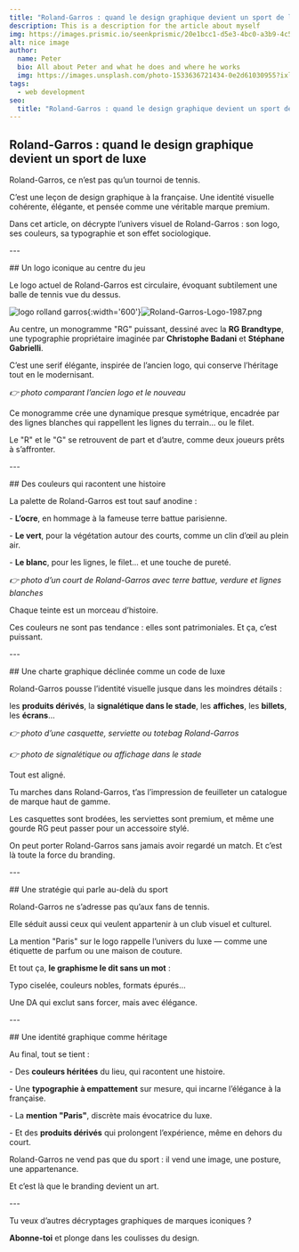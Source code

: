 ```yaml
---
title: "Roland-Garros : quand le design graphique devient un sport de luxe"
description: This is a description for the article about myself
img: https://images.prismic.io/seenkprismic/20e1bcc1-d5e3-4bc0-a3b9-4c50c4c4e68c_%5BRG%5D+GRID+2_1-3.webp?auto=format,compress?auto=compress,format
alt: nice image
author:
  name: Peter
  bio: All about Peter and what he does and where he works
  img: https://images.unsplash.com/photo-1533636721434-0e2d61030955?ixlib=rb-1.2.1&ixid=eyJhcHBfaWQiOjEyMDd9&auto=format&fit=crop&w=2550&q=80
tags:
  - web development
seo:
  title: "Roland-Garros : quand le design graphique devient un sport de luxe"
---
```


## Roland-Garros : quand le design graphique devient un sport de luxe

Roland-Garros, ce n’est pas qu’un tournoi de tennis.

C’est une leçon de design graphique à la française. Une identité visuelle cohérente, élégante, et pensée comme une véritable marque premium.

Dans cet article, on décrypte l’univers visuel de Roland-Garros : son logo, ses couleurs, sa typographie et son effet sociologique.

\---

\## Un logo iconique au centre du jeu

Le logo actuel de Roland-Garros est circulaire, évoquant subtilement une balle de tennis vue du dessus.

![logo rolland garros](/Logo_Roland-Garros%204.png){:width='600'}![Roland-Garros-Logo-1987.png](/Roland-Garros-Logo-1987.png)

Au centre, un monogramme "RG" puissant, dessiné avec la **RG Brandtype**, une typographie propriétaire imaginée par **Christophe Badani** et **Stéphane Gabrielli**.

C’est une serif élégante, inspirée de l’ancien logo, qui conserve l’héritage tout en le modernisant.

*👉 photo comparant l’ancien logo et le nouveau*

Ce monogramme crée une dynamique presque symétrique, encadrée par des lignes blanches qui rappellent les lignes du terrain… ou le filet.

Le "R" et le "G" se retrouvent de part et d’autre, comme deux joueurs prêts à s’affronter.

\---

\## Des couleurs qui racontent une histoire

La palette de Roland-Garros est tout sauf anodine :

\- **L’ocre**, en hommage à la fameuse terre battue parisienne.

\- **Le vert**, pour la végétation autour des courts, comme un clin d’œil au plein air.

\- **Le blanc**, pour les lignes, le filet… et une touche de pureté.

*👉 photo d’un court de Roland-Garros avec terre battue, verdure et lignes blanches*

Chaque teinte est un morceau d’histoire.

Ces couleurs ne sont pas tendance : elles sont patrimoniales. Et ça, c’est puissant.

\---

\## Une charte graphique déclinée comme un code de luxe

Roland-Garros pousse l’identité visuelle jusque dans les moindres détails :

les **produits dérivés**, la **signalétique dans le stade**, les **affiches**, les **billets**, les **écrans**…

*👉 photo d’une casquette, serviette ou totebag Roland-Garros*

*👉 photo de signalétique ou affichage dans le stade*

Tout est aligné.

Tu marches dans Roland-Garros, t’as l’impression de feuilleter un catalogue de marque haut de gamme.

Les casquettes sont brodées, les serviettes sont premium, et même une gourde RG peut passer pour un accessoire stylé.

On peut porter Roland-Garros sans jamais avoir regardé un match. Et c’est là toute la force du branding.

\---

\## Une stratégie qui parle au-delà du sport

Roland-Garros ne s’adresse pas qu’aux fans de tennis.

Elle séduit aussi ceux qui veulent appartenir à un club visuel et culturel.

La mention "Paris" sur le logo rappelle l’univers du luxe — comme une étiquette de parfum ou une maison de couture.

Et tout ça, **le graphisme le dit sans un mot** :

Typo ciselée, couleurs nobles, formats épurés…

Une DA qui exclut sans forcer, mais avec élégance.

\---

\## Une identité graphique comme héritage

Au final, tout se tient :

\- Des **couleurs héritées** du lieu, qui racontent une histoire.

\- Une **typographie à empattement** sur mesure, qui incarne l’élégance à la française.

\- La **mention "Paris"**, discrète mais évocatrice du luxe.

\- Et des **produits dérivés** qui prolongent l’expérience, même en dehors du court.

Roland-Garros ne vend pas que du sport : il vend une image, une posture, une appartenance.

Et c’est là que le branding devient un art.

\---

Tu veux d’autres décryptages graphiques de marques iconiques ?

**Abonne-toi** et plonge dans les coulisses du design.
